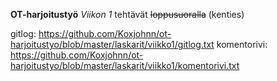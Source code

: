 **OT-harjoitustyö**
_Viikon 1_ tehtävät ~~loppusuoralla~~ (kenties) 

gitlog: https://github.com/Koxjohnn/ot-harjoitustyo/blob/master/laskarit/viikko1/gitlog.txt
komentorivi: https://github.com/Koxjohnn/ot-harjoitustyo/blob/master/laskarit/viikko1/komentorivi.txt

